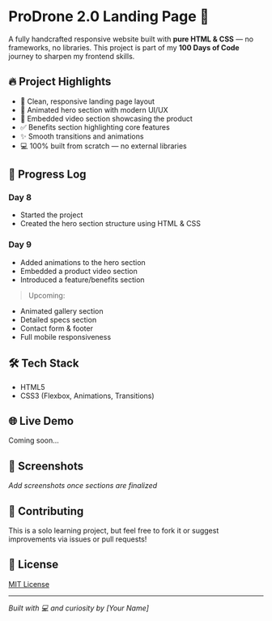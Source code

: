 # ProDrone 2.0 Landing Page 🚁

A fully handcrafted responsive website built with **pure HTML & CSS** — no frameworks, no libraries. This project is part of my **100 Days of Code** journey to sharpen my frontend skills.

## 🔥 Project Highlights

- 🎯 Clean, responsive landing page layout
- 🧭 Animated hero section with modern UI/UX
- 🎥 Embedded video section showcasing the product
- ✅ Benefits section highlighting core features
- ✨ Smooth transitions and animations
- 💻 100% built from scratch — no external libraries

## 📅 Progress Log

### Day 8
- Started the project
- Created the hero section structure using HTML & CSS

### Day 9
- Added animations to the hero section
- Embedded a product video section
- Introduced a feature/benefits section

> Upcoming:
- Animated gallery section  
- Detailed specs section  
- Contact form & footer  
- Full mobile responsiveness

## 🛠️ Tech Stack

- HTML5
- CSS3 (Flexbox, Animations, Transitions)

## 🌐 Live Demo

Coming soon...

## 📸 Screenshots

_Add screenshots once sections are finalized_

## 🙌 Contributing

This is a solo learning project, but feel free to fork it or suggest improvements via issues or pull requests!

## 📄 License

[MIT License](LICENSE)

---

*Built with 💻 and curiosity by [Your Name]*
